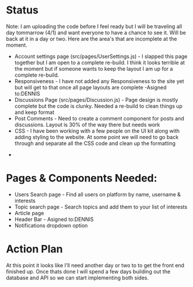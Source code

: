 # Status

Note: I am uploading the code before I feel ready but I will be traveling all day tommarrow (4/1) and want everyone to have a chance to see it. Will be back at it in a day or two. Here are the area's that are incomplete at the moment.

* Account settings page (src/pages/UserSettings.js) - I slapped this page together but I am open to a complete re-build. I think it looks terrible at the moment but if someone wants to keep the layout I am up for a complete re-build.
* Responsiveness - I have not added any Responsiveness to the site yet but will get to that once all page layouts are complete -Asigned to:DENNIS
* Discussions Page (src/pages/Discussion.js) - Page design is mostly complete but the code is clunky. Needed a re-build to clean things up and keep format
* Post Comments - Need to create a comment component for posts and discussions. Layout is 30% of the way there but needs work
* CSS - I have been working with a few people on the UI kit along with adding styling to the website. At some point we will need to go back through and separate all the CSS code and clean up the formatting
-

# Pages & Components Needed:
* Users Search page - Find all users on platform by name, username & interests
* Topic search page - Search topics and add them to your list of interests
* Article page
* Header Bar - Asigned to:DENNIS
* Notifications dropdown option

# Action Plan

At this point it looks like I'll need another day or two to to get the front end finished up. Once thats done I will spend a few days building out the database and API so we can start implementing both sides.
